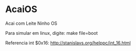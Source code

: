 # AcaiOS
Acai com Leite Ninho OS

Para simular em linux, digite:
make file=boot

Referencia	int	$0x16: http://stanislavs.org/helppc/int_16.html
